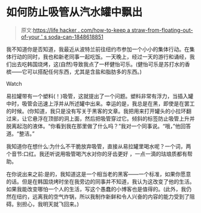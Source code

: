 # 如何防止吸管从汽水罐中飘出

> 原文:[https://life hacker . com/how-to-keep a straw-from-floating-out-of-your ' s soda-can-1848618851](https://lifehacker.com/how-to-keep-a-straw-from-floating-out-of-your-soda-can-1848618851)

我不知道你是否知道，我最近从波特兰前往纽约市参加一个小小的集体行动。在集体行动的同时，我也和新老同事一起吃饭。一天晚上，经过一天的游行和诵经，我们出去吃韩国烧烤，这(自然)导致我点了一杯健怡可乐。(健怡可乐是苏打水的香槟——它可以搭配任何东西，尤其是含盐和脂肪多的东西。)

Watch

易拉罐带有一个塑料(！)吸管，这就提出了一个问题。塑料非常有浮力，当插入罐中时，吸管会迅速上浮并从所述罐中出来。幸运的是，我总是在黑，即使是在罢工的时候。(你知道，我只是没有写关于黑客的文章。我把用来打开罐头的小拉环翻过来，让它悬浮在顶部的洞上面，然后把吸管穿过它。倾斜的标签防止吸管上升并脱离起泡的液体。“你看到我在那里做了什么吗？”我对一个同事说。“哦，”他回答道。“整洁。”

我知道你在想什么:为什么不干脆放弃吸管，直接从易拉罐里喝水呢？一个词，两个音节:口红。我还听说用吸管喝汽水对你的牙齿更好 ，一点一滴的珐琅质都有帮助。

在你说出来之前:是的，我知道这是一个相当老的黑客——一个标准，如果你愿意的话。但是在韩国烧烤时坐在我旁边的同事并不知道，我认为这改变了他的生活。如果我能改变哪怕一个人的生活，写这个愚蠢的小博客也是值得的。(此外，我仍然在纽约，远离我的空气炸锅，所以我制作新鲜和令人兴奋的内容的能力受到了阻碍。别担心，我明天就飞回来。)